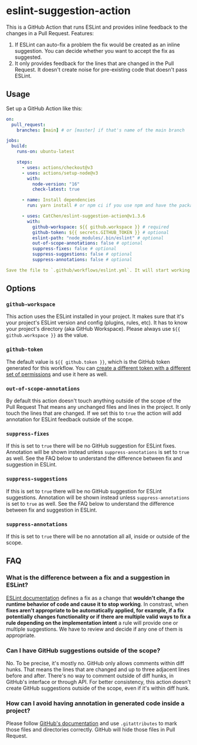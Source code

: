 # eslint-suggestion-action

This is a GitHub Action that runs ESLint and provides inline feedback to the changes in a Pull Request. Features:

1. If ESLint can auto-fix a problem the fix would be created as an inline suggestion. You can decide whether you want to accept the fix as suggested.
2. It only provides feedback for the lines that are changed in the Pull Request. It doesn't create noise for pre-existing code that doesn't pass ESLint.

## Usage

Set up a GitHub Action like this:

```yaml
on:
  pull_request:
    branches: [main] # or [master] if that's name of the main branch

jobs:
  build:
    runs-on: ubuntu-latest

    steps:
      - uses: actions/checkout@v3
      - uses: actions/setup-node@v3
        with:
          node-version: "16"
          check-latest: true

      - name: Install dependencies
        run: yarn install # or npm ci if you use npm and have the package-lock.json file

      - uses: CatChen/eslint-suggestion-action@v1.3.6
        with:
          github-workspace: ${{ github.workspace }} # required
          github-token: ${{ secrets.GITHUB_TOKEN }} # optional
          eslint-path: "node_modules/.bin/eslint" # optional
          out-of-scope-annotations: false # optional
          suppress-fixes: false # optional
          suppress-suggestions: false # optional
          suppress-annotations: false # optional

Save the file to `.github/workflows/eslint.yml`. It will start working on new Pull Requests.
```

## Options

### `github-workspace`

This action uses the ESLint installed in your project. It makes sure that it's your project's ESLint version and config (plugins, rules, etc). It has to know your project's directory (aka GitHub Workspace). Please always use `${{ github.workspace }}` as the value.

### `github-token`

The default value is `${{ github.token }}`, which is the GitHub token generated for this workflow. You can [create a different token with a different set of permissions](https://docs.github.com/en/authentication/keeping-your-account-and-data-secure/creating-a-personal-access-token) and use it here as well.

### `out-of-scope-annotations`

By default this action doesn't touch anything outside of the scope of the Pull Request That means any unchanged files and lines in the project. It only touch the lines that are changed. If we set this to `true` the action will add annotation for ESLint feedback outside of the scope.

### `suppress-fixes`

If this is set to `true` there will be no GitHub suggestion for ESLint fixes. Annotation will be shown instead unless `suppress-annotations` is set to `true` as well. See the FAQ below to understand the difference between fix and suggestion in ESLint.

### `suppress-suggestions`

If this is set to `true` there will be no GitHub suggestion for ESLint suggestions. Annotation will be shown instead unless `suppress-annotations` is set to `true` as well. See the FAQ below to understand the difference between fix and suggestion in ESLint.

### `suppress-annotations`

If this is set to `true` there will be no annotation all all, inside or outside of the scope.

## FAQ

### What is the difference between a fix and a suggestion in ESLint?

[ESLint documentation](https://eslint.org/docs/developer-guide/working-with-rules) defines a fix as a change that **wouldn't change the runtime behavior of code and cause it to stop working**. In constrast, when **fixes aren't appropriate to be automatically applied, for example, if a fix potentially changes functionality or if there are multiple valid ways to fix a rule depending on the implementation intent** a rule will provide one or multiple suggestions. We have to review and decide if any one of them is appropriate.

### Can I have GitHub suggestions outside of the scope?

No. To be precise, it's mostly no. GitHub only allows comments within diff hunks. That means the lines that are changed and up to three adjacent lines before and after. There's no way to comment outside of diff hunks, in GitHub's interface or through API. For better consistency, this action doesn't create GitHub suggestions outside of the scope, even if it's within diff hunk.

### How can I avoid having annotation in generated code inside a project?

Please follow [GitHub's documentation](https://github.com/github/linguist/blob/master/docs/overrides.md#generated-code) and use `.gitattributes` to mark those files and directories correctly. GitHub will hide those files in Pull Request.
